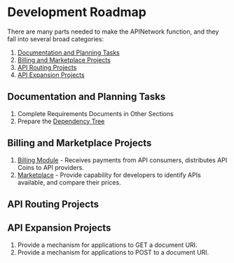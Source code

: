 # Development Roadmap

There are many parts needed to make the APINetwork function, and they fall into several broad categories:

1. [Documentation and Planning Tasks](#Documentation-and-Planning-Tasks)
1. [Billing and Marketplace Projects](#Billing-and-Marketplace-Projects)
1. [API Routing Projects](#API-Routing-Projects)
1. [API Expansion Projects](#API-Expansion-Projects)

## Documentation and Planning Tasks

1. Complete Requirements Documents in Other Sections
2. Prepare the [Dependency Tree](./Dependency-Tree.md)

## Billing and Marketplace Projects

1. [Billing Module](./requirements/Billing-Module.md) - Receives payments from API consumers, distributes API Coins to API providers.
2. [Marketplace](./requirements/Marketplace.md) - Provide capability for developers to identify APIs available, and compare their prices.

## API Routing Projects

## API Expansion Projects

1. Provide a mechanism for applications to GET a document URI.
2. Provide a mechanism for applications to POST to a document URI.
